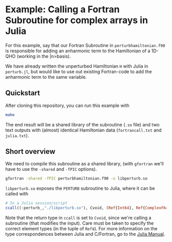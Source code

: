 # Example: Calling a Fortran Subroutine for complex arrays in Julia

For this example, say that our Fortran Subroutine in `perturbhamiltonian.f90` is responsible for adding an anharmonic term to the Hamiltonian of a 1D-QHO (working in the |n>basis).

We have already written the unperturbed Hamiltonian `H` with Julia in `perturb.jl`, but would like to use out existing Fortran-code to add the anharmonic term to the same variable.

## Quickstart
After cloning this repository, you can run this example with
```bash
make
```
The end result will be a shared library of the subroutine (`.so` file) and two text outputs with (almost) identical Hamiltonian data (`fortrancall.txt` and `julia.txt`).

## Short overview

We need to compile this subroutine as a shared library, (with `gfortran` we'll have to use the `-shared` and `-fPIC` options).

```bash
gfortran -shared -fPIC perturbhamiltonian.f90 -o libperturb.so
```

`libperturb.so` exposes the `PERTURB` subroutine to Julia, where it can be called with

```julia
# In a Julia session/script
ccall((:perturb_,"./libperturb.so"), Cvoid, (Ref{Int64}, Ref{ComplexF64}, Ref{ComplexF64}), N, lambda, H)
```

Note that the return type in `ccall` is set to `Cvoid`, since we're calling a subroutine (that modifies the input).
Care must be taken to specify the correct element types (in the tuple of `Ref`s). For more information on the type correspondences between Julia and C/Fortran, go to the [Julia Manual](https://docs.julialang.org/en/v1/manual/calling-c-and-fortran-code/#mapping-c-types-to-julia).